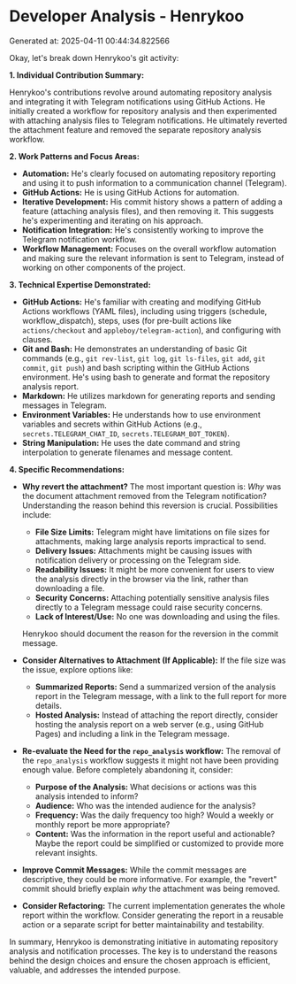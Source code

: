 # Developer Analysis - Henrykoo
Generated at: 2025-04-11 00:44:34.822566

Okay, let's break down Henrykoo's git activity:

**1. Individual Contribution Summary:**

Henrykoo's contributions revolve around automating repository analysis and integrating it with Telegram notifications using GitHub Actions.  He initially created a workflow for repository analysis and then experimented with attaching analysis files to Telegram notifications.  He ultimately reverted the attachment feature and removed the separate repository analysis workflow.

**2. Work Patterns and Focus Areas:**

*   **Automation:**  He's clearly focused on automating repository reporting and using it to push information to a communication channel (Telegram).
*   **GitHub Actions:** He is using GitHub Actions for automation.
*   **Iterative Development:**  His commit history shows a pattern of adding a feature (attaching analysis files), and then removing it. This suggests he's experimenting and iterating on his approach.
*   **Notification Integration:**  He's consistently working to improve the Telegram notification workflow.
*   **Workflow Management:** Focuses on the overall workflow automation and making sure the relevant information is sent to Telegram, instead of working on other components of the project.

**3. Technical Expertise Demonstrated:**

*   **GitHub Actions:** He's familiar with creating and modifying GitHub Actions workflows (YAML files), including using triggers (schedule, workflow\_dispatch), steps, uses (for pre-built actions like `actions/checkout` and `appleboy/telegram-action`), and configuring with clauses.
*   **Git and Bash:** He demonstrates an understanding of basic Git commands (e.g., `git rev-list`, `git log`, `git ls-files`, `git add`, `git commit`, `git push`) and bash scripting within the GitHub Actions environment.  He's using bash to generate and format the repository analysis report.
*   **Markdown:** He utilizes markdown for generating reports and sending messages in Telegram.
*   **Environment Variables:** He understands how to use environment variables and secrets within GitHub Actions (e.g., `secrets.TELEGRAM_CHAT_ID`, `secrets.TELEGRAM_BOT_TOKEN`).
*   **String Manipulation:** He uses the date command and string interpolation to generate filenames and message content.

**4. Specific Recommendations:**

*   **Why revert the attachment?**  The most important question is:  *Why* was the document attachment removed from the Telegram notification?  Understanding the reason behind this reversion is crucial.  Possibilities include:
    *   **File Size Limits:** Telegram might have limitations on file sizes for attachments, making large analysis reports impractical to send.
    *   **Delivery Issues:**  Attachments might be causing issues with notification delivery or processing on the Telegram side.
    *   **Readability Issues:**  It might be more convenient for users to view the analysis directly in the browser via the link, rather than downloading a file.
    *   **Security Concerns:**  Attaching potentially sensitive analysis files directly to a Telegram message could raise security concerns.
    *   **Lack of Interest/Use:**  No one was downloading and using the files.

    Henrykoo should document the reason for the reversion in the commit message.

*   **Consider Alternatives to Attachment (If Applicable):** If the file size was the issue, explore options like:
    *   **Summarized Reports:**  Send a summarized version of the analysis report in the Telegram message, with a link to the full report for more details.
    *   **Hosted Analysis:**  Instead of attaching the report directly, consider hosting the analysis report on a web server (e.g., using GitHub Pages) and including a link in the Telegram message.

*   **Re-evaluate the Need for the `repo_analysis` workflow:**  The removal of the `repo_analysis` workflow suggests it might not have been providing enough value.  Before completely abandoning it, consider:
    *   **Purpose of the Analysis:**  What decisions or actions was this analysis intended to inform?
    *   **Audience:**  Who was the intended audience for the analysis?
    *   **Frequency:** Was the daily frequency too high? Would a weekly or monthly report be more appropriate?
    *   **Content:**  Was the information in the report useful and actionable?  Maybe the report could be simplified or customized to provide more relevant insights.

*   **Improve Commit Messages:** While the commit messages are descriptive, they could be more informative.  For example, the "revert" commit should briefly explain *why* the attachment was being removed.

*   **Consider Refactoring:** The current implementation generates the whole report within the workflow. Consider generating the report in a reusable action or a separate script for better maintainability and testability.

In summary, Henrykoo is demonstrating initiative in automating repository analysis and notification processes. The key is to understand the reasons behind the design choices and ensure the chosen approach is efficient, valuable, and addresses the intended purpose.
